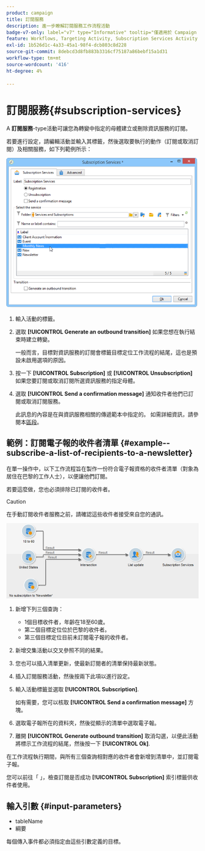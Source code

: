 ```yaml
---
product: campaign
title: 訂閱服務
description: 進一步瞭解訂閱服務工作流程活動
badge-v7-only: label="v7" type="Informative" tooltip="僅適用於 Campaign Classic v7"
feature: Workflows, Targeting Activity, Subscription Services Activity
exl-id: 1b526d1c-4a33-45a1-98f4-dcb803c8d228
source-git-commit: 8debcd3d8fb883b3316cf75187a86bebf15a1d31
workflow-type: tm+mt
source-wordcount: '416'
ht-degree: 4%

---
```


# 訂閱服務{#subscription-services}



A **訂閱服務**-type活動可讓您為轉變中指定的母體建立或刪除資訊服務的訂閱。

若要進行設定，請編輯活動並輸入其標籤，然後選取要執行的動作（訂閱或取消訂閱）及相關服務，如下列範例所示：

![](assets/edit_service_inscription.png)

1. 輸入活動的標籤。
1. 選取 **[!UICONTROL Generate an outbound transition]** 如果您想在執行結束時建立轉變。

   一般而言，目標對資訊服務的訂閱會標籤目標定位工作流程的結尾，這也是預設未啟用選項的原因。

1. 按一下 **[!UICONTROL Subscription]** 或 **[!UICONTROL Unsubscription]** 如果您要訂閱或取消訂閱所選資訊服務的指定母體。
1. 選取 **[!UICONTROL Send a confirmation message]** 通知收件者他們已訂閱或取消訂閱服務。

   此訊息的內容是在與資訊服務相關的傳遞範本中指定的。 如需詳細資訊，請參閱本[區段](../../delivery/using/managing-subscriptions.md)。

## 範例：訂閱電子報的收件者清單 {#example--subscribe-a-list-of-recipients-to-a-newsletter}

在單一操作中，以下工作流程旨在製作一份符合電子報資格的收件者清單（對象為居住在巴黎的工作人士），以便讓他們訂閱。

若要這麼做，您也必須排除已訂閱的收件者。

>[!CAUTION]
>
>在手動訂閱收件者服務之前，請確認這些收件者接受來自您的通訊。

![](assets/subscription_services_example.png)

1. 新增下列三個查詢：

   * 1個目標收件者，年齡在18至60歲。
   * 第二個目標定位位於巴黎的收件者。
   * 第三個目標定位目前未訂閱電子報的收件者。

1. 新增交集活動以交叉參照不同的結果。
1. 您也可以插入清單更新，使最新訂閱者的清單保持最新狀態。
1. 插入訂閱服務活動，然後按兩下此項以進行設定。
1. 輸入活動標籤並選取 **[!UICONTROL Subscription]**.

   如有需要，您可以核取 **[!UICONTROL Send a confirmation message]** 方塊。

1. 選取電子報所在的資料夾，然後從顯示的清單中選取電子報。
1. 離開 **[!UICONTROL Generate outbound transition]** 取消勾選，以便此活動將標示工作流程的結尾，然後按一下 **[!UICONTROL Ok]**.

在工作流程執行期間，與所有三個查詢相對應的收件者會新增到清單中，並訂閱電子報。

您可以前往「 」，檢查訂閱是否成功 **[!UICONTROL Subscription]** 索引標籤供收件者使用。

## 輸入引數 {#input-parameters}

* tableName
* 綱要

每個傳入事件都必須指定由這些引數定義的目標。
